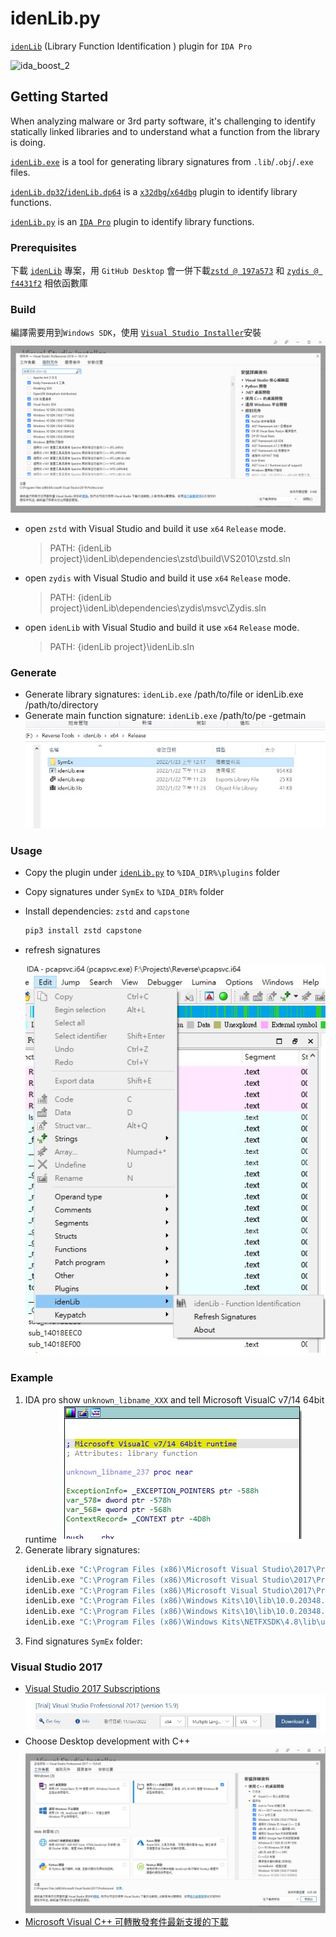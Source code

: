 # idenLib.py

[`idenLib`](https://github.com/secrary/idenLib) (Library Function Identification ) plugin for `IDA Pro`

![ida_boost_2](https://user-images.githubusercontent.com/16405698/52437166-1bf3a680-2b0e-11e9-8212-7f017757133b.gif)

## Getting Started
When analyzing malware or 3rd party software, it's challenging to identify statically linked libraries and to understand what a function from the library is doing.

[`idenLib.exe`](https://github.com/secrary/idenLib) is a tool for generating library signatures from `.lib`/`.obj`/`.exe` files.

[`idenLib.dp32`/`idenLib.dp64`](https://github.com/secrary/idenLibX) is a [`x32dbg`/`x64dbg`](https://x64dbg.com) plugin to identify library functions.

[`idenLib.py`](https://github.com/secrary/IDA-scripts/tree/master/idenLib) is an [`IDA Pro`](https://www.hex-rays.com/products/ida/index.shtml) plugin to identify library functions.

### Prerequisites
下載 [`idenLib`](https://github.com/secrary/idenLib) 專案，用 `GitHub Desktop` 會一併下載[`zstd @ 197a573`](https://github.com/facebook/zstd/tree/197a5737c87730470213d8d3ee6a3fbbd712ba5b) 和 [`zydis @ f4431f2`](https://github.com/zyantific/zydis/tree/f4431f2d78fdd8f15e5fa0a55fa3ca800742476a) 相依函數庫

### Build
編譯需要用到`Windows SDK`，使用 [`Visual Studio Installer`](https://visualstudio.microsoft.com/zh-hant/downloads/)安裝
![vsinstaller Windows SDK](images/vsinstaller_windowssdk.png)

- open `zstd` with Visual Studio and build it use  `x64` `Release` mode.
    >PATH:  {idenLib project}\idenLib\dependencies\zstd\build\VS2010\zstd.sln

- open `zydis` with Visual Studio and build it use  `x64` `Release` mode.
    >PATH:  {idenLib project}\idenLib\dependencies\zydis\msvc\Zydis.sln

- open `idenLib` with Visual Studio and build it use  `x64` `Release` mode.
    >PATH:  {idenLib project}\idenLib.sln

### Generate
- Generate library signatures: `idenLib.exe` /path/to/file or idenLib.exe /path/to/directory
- Generate main function signature: `idenLib.exe` /path/to/pe -getmain
![SymEx Folder](images/SymEx_dir.jpg)
### Usage
- Copy the plugin under [`idenLib.py`](idenLib.py) to `%IDA_DIR%\plugins` folder
- Copy signatures under `SymEx` to `%IDA_DIR%` folder
- Install dependencies: `zstd` and `capstone` 
    ```bash
    pip3 install zstd capstone
    ```
- refresh signatures

    ![SymEx Folder](images/refresh_signatures.jpg)
### Example
1. IDA pro show `unknown_libname_XXX`  and tell Microsoft VisualC v7/14 64bit runtime
    ![unknown libname](images/unknown_libname_237.jpg)
2. Generate library signatures: 
    ```bash
    idenLib.exe "C:\Program Files (x86)\Microsoft Visual Studio\2017\Professional\VC\Tools\MSVC\14.16.27023\lib\x64"
    idenLib.exe "C:\Program Files (x86)\Microsoft Visual Studio\2017\Professional\VC\Tools\MSVC\14.16.27023\atlmfc\lib\x64"
    idenLib.exe "C:\Program Files (x86)\Microsoft Visual Studio\2017\Professional\VC\Auxiliary\VS\lib\x64"
    idenLib.exe "C:\Program Files (x86)\Windows Kits\10\lib\10.0.20348.0\ucrt\x64"
    idenLib.exe "C:\Program Files (x86)\Windows Kits\10\lib\10.0.20348.0\um\x64"
    idenLib.exe "C:\Program Files (x86)\Windows Kits\NETFXSDK\4.8\lib\um\x64"
    ```
3. Find signatures `SymEx` folder:

    
### Visual Studio 2017
* [Visual Studio 2017 Subscriptions](https://my.visualstudio.com/Downloads?q=visual%20studio%202017&wt.mc_id=o~msft~vscom~older-downloads)
![download visual studio 2017](images/download_vs_pro_2017.jpg)
* Choose Desktop development with C++ 
![Choose Desktop development with C+](images/use_vc_develop.jpg)
* [Microsoft Visual C++ 可轉散發套件最新支援的下載](https://docs.microsoft.com/zh-tw/cpp/windows/latest-supported-vc-redist?view=msvc-170)